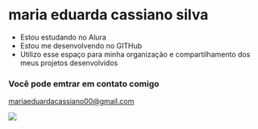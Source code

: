# maria eduarda cassiano silva

- Estou estudando no Alura
- Estou me desenvolvendo no GITHub
- Utilizo esse espaço para minha organização e compartilhamento dos meus projetos desenvolvidos

### Você pode emtrar em contato comigo

mariaeduardacassiano00@gmail.com

![](https://media1.tenor.com/m/ySJOxAbdkeUAAAAC/bb-bbgang.gif)

